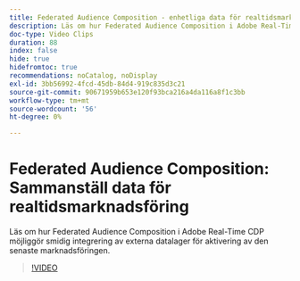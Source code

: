 ```yaml
---
title: Federated Audience Composition - enhetliga data för realtidsmarknadsföring
description: Läs om hur Federated Audience Composition i Adobe Real-Time CDP möjliggör smidig integrering av externa datalager för aktivering av den senaste marknadsföringen.
doc-type: Video Clips
duration: 88
index: false
hide: true
hidefromtoc: true
recommendations: noCatalog, noDisplay
exl-id: 3bb56992-4fcd-45db-84d4-919c835d3c21
source-git-commit: 90671959b653e120f93bca216a4da116a8f1c3bb
workflow-type: tm+mt
source-wordcount: '56'
ht-degree: 0%

---
```


# Federated Audience Composition: Sammanställ data för realtidsmarknadsföring

Läs om hur Federated Audience Composition i Adobe Real-Time CDP möjliggör smidig integrering av externa datalager för aktivering av den senaste marknadsföringen.

<!-- 62_S508_3442517_87_federated-audience-composition-unifying-data-for-realtime-marketing -->
>[!VIDEO](https://video.tv.adobe.com/v/3458196/?learn=on&enablevpops=true)
